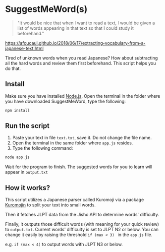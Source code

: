 # SuggestMeWord(s)

> "It would be nice that when I want to read a text, I would be given a list of words appearing in that text so that I could study it beforehand."

https://afoucaul.github.io/2018/06/17/extracting-vocabulary-from-a-japanese-text.html

Tired of unknown words when you read Japanese? How about subtracting all the hard words and review them first beforehand. This script helps you do that.

## Install

Make sure you have installed [Node.js](https://nodejs.org/).
Open the terminal in the folder where you have downloaded SuggestMeWord, type the following:

```sh
npm install
```

## Run the script

1. Paste your text in file `text.txt`, save it. Do not change the file name.
2. Open the terminal in the same folder where `app.js` resides.
3. Type the following command:

```sh
node app.js
```

Wait for the program to finish. The suggested words for you to learn will appear in `output.txt`

## How it works?

This script utilizes a Japanese parser called Kuromoji via a package [Kuromojin](https://www.npmjs.com/package/kuromojin) to split your text into small words.

Then it fetches JLPT data from the Jisho API to determine words' difficulty.

Finally, it outputs those difficult words (with meaning for your quick review) to `output.txt`.
Current words' difficulty is set to JLPT N2 or below. You can change it easily by raising the threshold `if (max < 3) ` in the `app.js` file.


e.g. `if (max < 4)` to output words with JLPT N3 or below.
